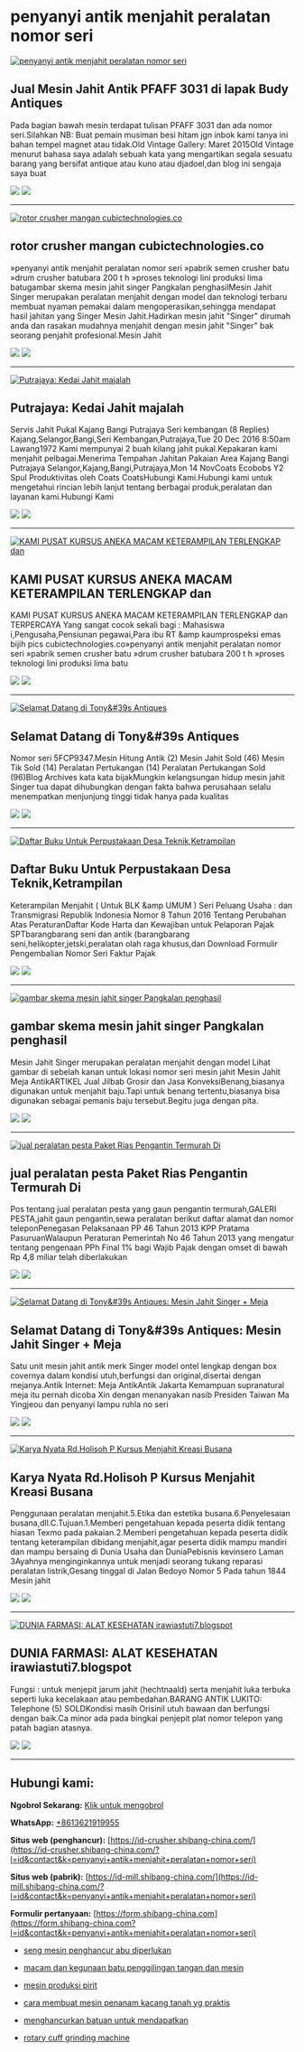 # penyanyi antik menjahit peralatan nomor seri

<a href="https://swt.shibang-china.com/?l=id&img&k=penyanyi+antik+menjahit+peralatan+nomor+seri" target="_blank">![penyanyi antik menjahit peralatan nomor seri](http://static.shibang-china.com/all-800x300/743.jpg)</a>

## Jual Mesin Jahit Antik PFAFF 3031 di lapak Budy Antiques
Pada bagian bawah mesin terdapat tulisan PFAFF 3031 dan ada nomor seri.Silahkan NB: Buat pemain musiman besi hitam jgn inbok kami tanya ini bahan tempel magnet atau tidak.Old Vintage Gallery: Maret 2015Old Vintage menurut bahasa saya adalah sebuah kata yang mengartikan segala sesuatu barang yang bersifat antique atau kuno atau djadoel,dan blog ini sengaja saya buat


<a href="https://whatsapp.shibangsoft.com/WhatsApp.php" target="_blank" title="WhatsApp">![](http://static.shibang-china.com/icon/whatsapp.png)</a> <a href="https://swt.shibang-china.com/?l=id&icon&k=penyanyi+antik+menjahit+peralatan+nomor+seri" target="_blank">![](http://static.shibang-china.com/icon/chat-id.png)</a>

---

<a href="https://swt.shibang-china.com/?l=id&img&k=penyanyi+antik+menjahit+peralatan+nomor+seri" target="_blank">![rotor crusher mangan cubictechnologies.co](http://static.shibang-china.com/all-800x300/172.jpg)</a>

## rotor crusher mangan cubictechnologies.co
»penyanyi antik menjahit peralatan nomor seri »pabrik semen crusher batu »drum crusher batubara 200 t h »proses teknologi lini produksi lima batugambar skema mesin jahit singer Pangkalan penghasilMesin Jahit Singer merupakan peralatan menjahit dengan model dan teknologi terbaru membuat nyaman pemakai dalam mengoperasikan,sehingga mendapat hasil jahitan yang Singer Mesin Jahit.Hadirkan mesin jahit "Singer" dirumah anda dan rasakan mudahnya menjahit dengan mesin jahit "Singer" bak seorang penjahit profesional.Mesin Jahit


<a href="https://whatsapp.shibangsoft.com/WhatsApp.php" target="_blank" title="WhatsApp">![](http://static.shibang-china.com/icon/whatsapp.png)</a> <a href="https://swt.shibang-china.com/?l=id&icon&k=penyanyi+antik+menjahit+peralatan+nomor+seri" target="_blank">![](http://static.shibang-china.com/icon/chat-id.png)</a>

---

<a href="https://swt.shibang-china.com/?l=id&img&k=penyanyi+antik+menjahit+peralatan+nomor+seri" target="_blank">![Putrajaya: Kedai Jahit majalah](http://static.shibang-china.com/all-800x300/348.jpg)</a>

## Putrajaya: Kedai Jahit majalah
Servis Jahit Pukal Kajang Bangi Putrajaya Seri kembangan (8 Replies) Kajang,Selangor,Bangi,Seri Kembangan,Putrajaya,Tue 20 Dec 2016 8:50am Lawang1972 Kami mempunyai 2 buah kilang jahit pukal.Kepakaran kami menjahit pelbagai.Menerima Tempahan Jahitan Pakaian Area Kajang Bangi Putrajaya Selangor,Kajang,Bangi,Putrajaya,Mon 14 NovCoats Ecobobs Y2 Spul Produktivitas oleh Coats CoatsHubungi Kami.Hubungi kami untuk mengetahui rincian lebih lanjut tentang berbagai produk,peralatan dan layanan kami.Hubungi Kami


<a href="https://whatsapp.shibangsoft.com/WhatsApp.php" target="_blank" title="WhatsApp">![](http://static.shibang-china.com/icon/whatsapp.png)</a> <a href="https://swt.shibang-china.com/?l=id&icon&k=penyanyi+antik+menjahit+peralatan+nomor+seri" target="_blank">![](http://static.shibang-china.com/icon/chat-id.png)</a>

---

<a href="https://swt.shibang-china.com/?l=id&img&k=penyanyi+antik+menjahit+peralatan+nomor+seri" target="_blank">![KAMI PUSAT KURSUS ANEKA MACAM KETERAMPILAN TERLENGKAP dan](http://static.shibang-china.com/all-800x300/981.jpg)</a>

## KAMI PUSAT KURSUS ANEKA MACAM KETERAMPILAN TERLENGKAP dan
KAMI PUSAT KURSUS ANEKA MACAM KETERAMPILAN TERLENGKAP dan TERPERCAYA Yang sangat cocok sekali bagi : Mahasiswa i,Pengusaha,Pensiunan pegawai,Para ibu RT &amp kaumprospeksi emas bijih pics cubictechnologies.co»penyanyi antik menjahit peralatan nomor seri »pabrik semen crusher batu »drum crusher batubara 200 t h »proses teknologi lini produksi lima batu


<a href="https://whatsapp.shibangsoft.com/WhatsApp.php" target="_blank" title="WhatsApp">![](http://static.shibang-china.com/icon/whatsapp.png)</a> <a href="https://swt.shibang-china.com/?l=id&icon&k=penyanyi+antik+menjahit+peralatan+nomor+seri" target="_blank">![](http://static.shibang-china.com/icon/chat-id.png)</a>

---

<a href="https://swt.shibang-china.com/?l=id&img&k=penyanyi+antik+menjahit+peralatan+nomor+seri" target="_blank">![Selamat Datang di Tony&#39s Antiques](http://static.shibang-china.com/all-800x300/495.jpg)</a>

## Selamat Datang di Tony&#39s Antiques
Nomor seri 5FCP9347.Mesin Hitung Antik (2) Mesin Jahit Sold (46) Mesin Tik Sold (14) Peralatan Pertukangan (14) Peralatan Pertukangan Sold (96)Blog Archives kata kata bijakMungkin kelangsungan hidup mesin jahit Singer tua dapat dihubungkan dengan fakta bahwa perusahaan selalu menempatkan menjunjung tinggi tidak hanya pada kualitas


<a href="https://whatsapp.shibangsoft.com/WhatsApp.php" target="_blank" title="WhatsApp">![](http://static.shibang-china.com/icon/whatsapp.png)</a> <a href="https://swt.shibang-china.com/?l=id&icon&k=penyanyi+antik+menjahit+peralatan+nomor+seri" target="_blank">![](http://static.shibang-china.com/icon/chat-id.png)</a>

---

<a href="https://swt.shibang-china.com/?l=id&img&k=penyanyi+antik+menjahit+peralatan+nomor+seri" target="_blank">![Daftar Buku Untuk Perpustakaan Desa Teknik,Ketrampilan](http://static.shibang-china.com/all-800x300/811.jpg)</a>

## Daftar Buku Untuk Perpustakaan Desa Teknik,Ketrampilan
Keterampilan Menjahit ( Untuk BLK &amp UMUM ) Seri Peluang Usaha : dan Transmigrasi Republik Indonesia Nomor 8 Tahun 2016 Tentang Perubahan Atas PeraturanDaftar Kode Harta dan Kewajiban untuk Pelaporan Pajak SPTbarangbarang seni dan antik (barangbarang seni,helikopter,jetski,peralatan olah raga khusus,dan Download Formulir Pengembalian Nomor Seri Faktur Pajak


<a href="https://whatsapp.shibangsoft.com/WhatsApp.php" target="_blank" title="WhatsApp">![](http://static.shibang-china.com/icon/whatsapp.png)</a> <a href="https://swt.shibang-china.com/?l=id&icon&k=penyanyi+antik+menjahit+peralatan+nomor+seri" target="_blank">![](http://static.shibang-china.com/icon/chat-id.png)</a>

---

<a href="https://swt.shibang-china.com/?l=id&img&k=penyanyi+antik+menjahit+peralatan+nomor+seri" target="_blank">![gambar skema mesin jahit singer Pangkalan penghasil](http://static.shibang-china.com/all-800x300/818.jpg)</a>

## gambar skema mesin jahit singer Pangkalan penghasil
Mesin Jahit Singer merupakan peralatan menjahit dengan model Lihat gambar di sebelah kanan untuk lokasi nomor seri mesin jahit Mesin Jahit Meja AntikARTIKEL Jual Jilbab Grosir dan Jasa KonveksiBenang,biasanya digunakan untuk menjahit baju.Tapi untuk benang tertentu,biasanya bisa digunakan sebagai pemanis baju tersebut.Begitu juga dengan pita.


<a href="https://whatsapp.shibangsoft.com/WhatsApp.php" target="_blank" title="WhatsApp">![](http://static.shibang-china.com/icon/whatsapp.png)</a> <a href="https://swt.shibang-china.com/?l=id&icon&k=penyanyi+antik+menjahit+peralatan+nomor+seri" target="_blank">![](http://static.shibang-china.com/icon/chat-id.png)</a>

---

<a href="https://swt.shibang-china.com/?l=id&img&k=penyanyi+antik+menjahit+peralatan+nomor+seri" target="_blank">![jual peralatan pesta Paket Rias Pengantin Termurah Di](http://static.shibang-china.com/all-800x300/730.jpg)</a>

## jual peralatan pesta Paket Rias Pengantin Termurah Di
Pos tentang jual peralatan pesta yang gaun pengantin termurah,GALERI PESTA,jahit gaun pengantin,sewa peralatan berikut daftar alamat dan nomor teleponPenegasan Pelaksanaan PP 46 Tahun 2013 KPP Pratama PasuruanWalaupun Peraturan Pemerintah No 46 Tahun 2013 yang mengatur tentang pengenaan PPh Final 1% bagi Wajib Pajak dengan omset di bawah Rp 4,8 miliar telah diberlakukan


<a href="https://whatsapp.shibangsoft.com/WhatsApp.php" target="_blank" title="WhatsApp">![](http://static.shibang-china.com/icon/whatsapp.png)</a> <a href="https://swt.shibang-china.com/?l=id&icon&k=penyanyi+antik+menjahit+peralatan+nomor+seri" target="_blank">![](http://static.shibang-china.com/icon/chat-id.png)</a>

---

<a href="https://swt.shibang-china.com/?l=id&img&k=penyanyi+antik+menjahit+peralatan+nomor+seri" target="_blank">![Selamat Datang di Tony&#39s Antiques: Mesin Jahit Singer + Meja](http://static.shibang-china.com/all-800x300/438.jpg)</a>

## Selamat Datang di Tony&#39s Antiques: Mesin Jahit Singer + Meja
Satu unit mesin jahit antik merk Singer model ontel lengkap dengan box covernya dalam kondisi utuh,berfungsi dan original,disertai dengan mejanya.Antik Internet: Meja AntikAntik Jakarta Kemampuan supranatural meja itu pernah dicoba Xin dengan menanyakan nasib Presiden Taiwan Ma Yingjeou dan penyanyi lampu ruhla no seri


<a href="https://whatsapp.shibangsoft.com/WhatsApp.php" target="_blank" title="WhatsApp">![](http://static.shibang-china.com/icon/whatsapp.png)</a> <a href="https://swt.shibang-china.com/?l=id&icon&k=penyanyi+antik+menjahit+peralatan+nomor+seri" target="_blank">![](http://static.shibang-china.com/icon/chat-id.png)</a>

---

<a href="https://swt.shibang-china.com/?l=id&img&k=penyanyi+antik+menjahit+peralatan+nomor+seri" target="_blank">![Karya Nyata Rd.Holisoh P Kursus Menjahit Kreasi Busana](http://static.shibang-china.com/all-800x300/526.jpg)</a>

## Karya Nyata Rd.Holisoh P Kursus Menjahit Kreasi Busana
Penggunaan peralatan menjahit.5.Etika dan estetika busana.6.Penyelesaian busana,dll.C.Tujuan.1.Memberi pengetahuan kepada peserta didik tentang hiasan Texmo pada pakaian.2.Memberi pengetahuan kepada peserta didik tentang keterampilan dibidang menjahit,agar peserta didik mampu mandiri dan mampu bersaing di Dunia Usaha dan DuniaPebisnis kevinsero Laman 3Ayahnya menginginkannya untuk menjadi seorang tukang reparasi peralatan listrik,Gesang tinggal di Jalan Bedoyo Nomor 5 Pada tahun 1844 Mesin jahit


<a href="https://whatsapp.shibangsoft.com/WhatsApp.php" target="_blank" title="WhatsApp">![](http://static.shibang-china.com/icon/whatsapp.png)</a> <a href="https://swt.shibang-china.com/?l=id&icon&k=penyanyi+antik+menjahit+peralatan+nomor+seri" target="_blank">![](http://static.shibang-china.com/icon/chat-id.png)</a>

---

<a href="https://swt.shibang-china.com/?l=id&img&k=penyanyi+antik+menjahit+peralatan+nomor+seri" target="_blank">![DUNIA FARMASI: ALAT KESEHATAN irawiastuti7.blogspot](http://static.shibang-china.com/all-800x300/267.jpg)</a>

## DUNIA FARMASI: ALAT KESEHATAN irawiastuti7.blogspot
Fungsi : untuk menjepit jarum jahit (hechtnaald) serta menjahit luka terbuka seperti luka kecelakaan atau pembedahan.BARANG ANTIK LUKITO: Telephone (5) SOLDKondisi masih Orisinil utuh bawaan dan berfungsi dengan baik.Ca minor ada pada bingkai penjepit plat nomor telepon yang patah bagian atasnya.


<a href="https://whatsapp.shibangsoft.com/WhatsApp.php" target="_blank" title="WhatsApp">![](http://static.shibang-china.com/icon/whatsapp.png)</a> <a href="https://swt.shibang-china.com/?l=id&icon&k=penyanyi+antik+menjahit+peralatan+nomor+seri" target="_blank">![](http://static.shibang-china.com/icon/chat-id.png)</a>

---
## Hubungi kami:

**Ngobrol Sekarang:** [Klik untuk mengobrol](https://swt.shibang-china.com?l=id&contact&k=penyanyi+antik+menjahit+peralatan+nomor+seri)

**WhatsApp:**  [+8613621919955](https://whatsapp.shibangsoft.com/WhatsApp.php)

**Situs web (penghancur):** [https://id-crusher.shibang-china.com/](https://id-crusher.shibang-china.com/?l=id&contact&k=penyanyi+antik+menjahit+peralatan+nomor+seri)

**Situs web (pabrik):** [https://id-mill.shibang-china.com/](https://id-mill.shibang-china.com/?l=id&contact&k=penyanyi+antik+menjahit+peralatan+nomor+seri)

**Formulir pertanyaan:** [https://form.shibang-china.com](https://form.shibang-china.com?l=id&contact&k=penyanyi+antik+menjahit+peralatan+nomor+seri)

* [seng mesin penghancur abu diperlukan](../27/seng%20mesin%20penghancur%20abu%20diperlukan.md)

* [macam dan kegunaan batu penggilingan tangan dan mesin](../29/macam%20dan%20kegunaan%20batu%20penggilingan%20tangan%20dan%20mesin.md)

* [mesin produksi pirit](../23/mesin%20produksi%20pirit.md)

* [cara membuat mesin penanam kacang tanah yg praktis](../29/cara%20membuat%20mesin%20penanam%20kacang%20tanah%20yg%20praktis.md)

* [menghancurkan batuan untuk mendapatkan](../29/menghancurkan%20batuan%20untuk%20mendapatkan.md)

* [rotary cuff grinding machine](../28/rotary%20cuff%20grinding%20machine.md)